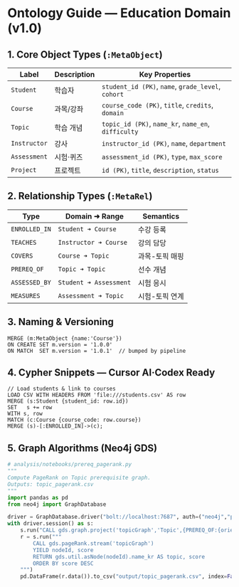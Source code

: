 # Ontology Guide — Education Domain (v1.0)

## 1. Core Object Types (`:MetaObject`)
| Label | Description | Key Properties |
|-------|-------------|----------------|
| `Student` | 학습자 | `student_id (PK)`, `name`, `grade_level`, `cohort` |
| `Course`  | 과목/강좌 | `course_code (PK)`, `title`, `credits`, `domain` |
| `Topic`   | 학습 개념 | `topic_id (PK)`, `name_kr`, `name_en`, `difficulty` |
| `Instructor` | 강사 | `instructor_id (PK)`, `name`, `department` |
| `Assessment` | 시험·퀴즈 | `assessment_id (PK)`, `type`, `max_score` |
| `Project` | 프로젝트 | `id (PK)`, `title`, `description`, `status` |

## 2. Relationship Types (`:MetaRel`)
| Type | Domain ➜ Range | Semantics |
|------|----------------|-----------|
| `ENROLLED_IN` | `Student ➜ Course` | 수강 등록 |
| `TEACHES` | `Instructor ➜ Course` | 강의 담당 |
| `COVERS` | `Course ➜ Topic` | 과목-토픽 매핑 |
| `PREREQ_OF` | `Topic ➜ Topic` | 선수 개념 |
| `ASSESSED_BY` | `Student ➜ Assessment` | 시험 응시 |
| `MEASURES` | `Assessment ➜ Topic` | 시험-토픽 연계 |

## 3. Naming & Versioning
```cypher
MERGE (m:MetaObject {name:'Course'})
ON CREATE SET m.version = '1.0.0'
ON MATCH  SET m.version = '1.0.1'  // bumped by pipeline
```

## 4. Cypher Snippets — Cursor AI·Codex Ready

```cypher
// Load students & link to courses
LOAD CSV WITH HEADERS FROM 'file:///students.csv' AS row
MERGE (s:Student {student_id: row.id})
SET   s += row
WITH s, row
MATCH (c:Course {course_code: row.course})
MERGE (s)-[:ENROLLED_IN]->(c);
```

## 5. Graph Algorithms (Neo4j GDS)

```python
# analysis/notebooks/prereq_pagerank.py
"""
Compute PageRank on Topic prerequisite graph.
Outputs: topic_pagerank.csv
"""
import pandas as pd
from neo4j import GraphDatabase

driver = GraphDatabase.driver("bolt://localhost:7687", auth=("neo4j","pass"))
with driver.session() as s:
    s.run("CALL gds.graph.project('topicGraph','Topic',{PREREQ_OF:{orientation:'NATURAL'}})")
    r = s.run("""
        CALL gds.pageRank.stream('topicGraph')
        YIELD nodeId, score
        RETURN gds.util.asNode(nodeId).name_kr AS topic, score
        ORDER BY score DESC
    """)
    pd.DataFrame(r.data()).to_csv("output/topic_pagerank.csv", index=False)
``` 